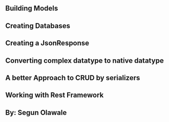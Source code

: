 ## Building Models
## Creating Databases
## Creating a JsonResponse
## Converting complex datatype to native datatype
## A better Approach to CRUD by serializers
## Working with Rest Framework
## By: Segun Olawale
